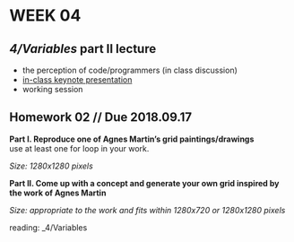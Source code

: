 # WEEK 04 

## _4/Variables_ part II lecture
- the perception of code/programmers (in class discussion)
- [in-class keynote presentation](https://github.com/johnbcarpenter/USC_IML288/blob/master/PDF/20180917_VARIABLESptII.pdf)
- working session

## Homework 02 // Due 2018.09.17
**Part I. Reproduce one of Agnes Martin’s grid paintings/drawings**  
use at least one for loop in your work.    
  
_Size: 1280x1280 pixels_  

**Part II. Come up with a concept and generate your own grid inspired by the work of Agnes Martin**  

_Size: appropriate to the work and fits within 1280x720 or 1280x1280 pixels_  

reading: _4/Variables 
